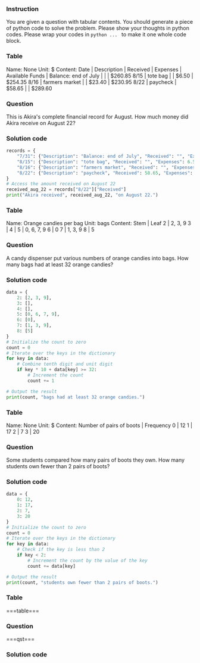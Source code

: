 ### Instruction
You are given a question with tabular contents.
You should generate a piece of python code to solve the problem.
Please show your thoughts in python codes.
Please wrap your codes in ```python ... ``` to make it one whole code block.

### Table
Name: None
Unit: $
Content:
Date | Description | Received | Expenses | Available Funds
 | Balance: end of July | | | $260.85
8/15 | tote bag | | $6.50 | $254.35
8/16 | farmers market | | $23.40 | $230.95
8/22 | paycheck | $58.65 | | $289.60
### Question
This is Akira's complete financial record for August. How much money did Akira receive on August 22?
### Solution code
```python
records = {
    "7/31": {"Description": "Balance: end of July", "Received": "", "Expenses": "", "Available Funds": 260.85},
    "8/15": {"Description": "tote bag", "Received": "", "Expenses": 6.5, "Available Funds": ""},
    "8/16": {"Description": "farmers market", "Received": "", "Expenses": 23.4, "Available Funds": ""},
    "8/22": {"Description": "paycheck", "Received": 58.65, "Expenses": "", "Available Funds": ""}
}
# Access the amount received on August 22
received_aug_22 = records["8/22"]["Received"]
print("Akira received", received_aug_22, "on August 22.")
```

### Table
Name: Orange candies per bag
Unit: bags
Content:
Stem | Leaf 
2 | 2, 3, 9
3 | 
4 | 
5 | 0, 6, 7, 9
6 | 0
7 | 1, 3, 9
8 | 5
### Question
A candy dispenser put various numbers of orange candies into bags. How many bags had at least 32 orange candies?
### Solution code
```python
data = {
    2: [2, 3, 9],
    3: [],
    4: [],
    5: [0, 6, 7, 9],
    6: [0],
    7: [1, 3, 9],
    8: [5]
}
# Initialize the count to zero
count = 0
# Iterate over the keys in the dictionary
for key in data:
    # Combine tenth digit and unit digit
    if key * 10 + data[key] >= 32:
        # Increment the count
        count += 1

# Output the result
print(count, "bags had at least 32 orange candies.")
```

### Table
Name: None
Unit: $
Content:
Number of pairs of boots | Frequency
0 | 12
1 | 17
2 | 7
3 | 20
### Question
Some students compared how many pairs of boots they own. How many students own fewer than 2 pairs of boots?
### Solution code
```python
data = {
    0: 12,
    1: 17,
    2: 7,
    3: 20
}
# Initialize the count to zero
count = 0
# Iterate over the keys in the dictionary
for key in data:
    # Check if the key is less than 2
    if key < 2:
        # Increment the count by the value of the key
        count += data[key]

# Output the result
print(count, "students own fewer than 2 pairs of boots.")
```

### Table
===table===
### Question
===qst===
### Solution code
